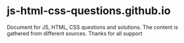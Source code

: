 # js-html-css-questions.github.io
Document for JS, HTML, CSS questions and solutions. The content is gathered from different sources. Thanks for all support
